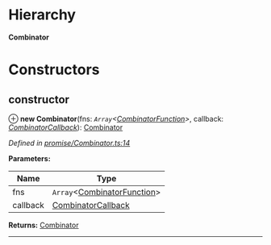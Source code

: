 

# Hierarchy

**Combinator**

# Constructors

<a id="constructor"></a>

##  constructor

⊕ **new Combinator**(fns: *`Array`<[CombinatorFunction](../modules/_promise_combinator_.md#combinatorfunction)>*, callback: *[CombinatorCallback](../modules/_promise_combinator_.md#combinatorcallback)*): [Combinator](_promise_combinator_.combinator.md)

*Defined in [promise/Combinator.ts:14](https://github.com/polkadot-js/api/blob/1e88075/packages/api/src/promise/Combinator.ts#L14)*

**Parameters:**

| Name | Type |
| ------ | ------ |
| fns | `Array`<[CombinatorFunction](../modules/_promise_combinator_.md#combinatorfunction)> |
| callback | [CombinatorCallback](../modules/_promise_combinator_.md#combinatorcallback) |

**Returns:** [Combinator](_promise_combinator_.combinator.md)

___

